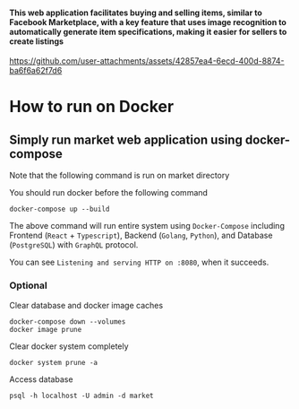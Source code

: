 #### This web application facilitates buying and selling items, similar to Facebook Marketplace, with a key feature that uses image recognition to automatically generate item specifications, making it easier for sellers to create listings


https://github.com/user-attachments/assets/42857ea4-6ecd-400d-8874-ba6f6a62f7d6


# How to run on Docker

## Simply run market web application using docker-compose
Note that the following command is run on market directory

You should run docker before the following command
```
docker-compose up --build
```
The above command will run entire system using `Docker-Compose` including Frontend (`React` + `Typescript`), Backend (`Golang`, `Python`), and Database (`PostgreSQL`) with `GraphQL` protocol.

You can see `Listening and serving HTTP on :8080`, when it succeeds.

### Optional
Clear database and docker image caches
```
docker-compose down --volumes
docker image prune
```
Clear docker system completely
```
docker system prune -a
```

Access database
```
psql -h localhost -U admin -d market
```
